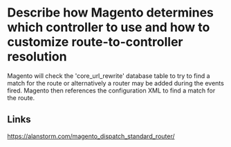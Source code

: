 # Describe how Magento determines which controller to use and how to customize route-to-controller resolution

Magento will check the 'core_url_rewrite' database table to try to find a match for the route or alternatively a router may be added
during the events fired. Magento then references the configuration XML to find a match for the route. 


## Links
https://alanstorm.com/magento_dispatch_standard_router/